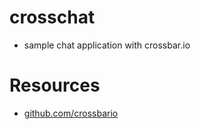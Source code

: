 # crosschat

- sample chat application with crossbar.io

# Resources

- [github.com/crossbario](https://github.com/crossbario)
